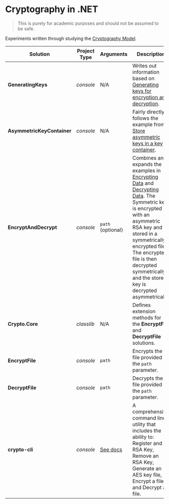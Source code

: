 # Cryptography in .NET

> This is purely for academic purposes and should not be assumed to be safe.

Experiments written through studying the [Cryptography Model](https://docs.microsoft.com/en-us/dotnet/standard/security/cryptography-model).

Solution | Project Type | Arguments | Description
---------|--------------|-----------|------------
**GeneratingKeys** | *console* | N/A | Writes out information based on [Generating keys for encryption and decryption](https://docs.microsoft.com/en-us/dotnet/standard/security/generating-keys-for-encryption-and-decryption).
**AsymmetricKeyContainer** | *console* | N/A | Fairly directly follows the example from [Store asymmetric keys in a key container](https://docs.microsoft.com/en-us/dotnet/standard/security/how-to-store-asymmetric-keys-in-a-key-container).
**EncryptAndDecrypt** | *console* | `path` (optional) | Combines and expands the examples in [Encrypting Data](https://docs.microsoft.com/en-us/dotnet/standard/security/encrypting-data) and [Decrypting Data](https://docs.microsoft.com/en-us/dotnet/standard/security/decrypting-data). The Symmetric key is encrypted with an asymmetric RSA key and stored in a symmetrically encrypted file. The encrypted file is then decrypted symmetrically, and the stored key is decrypted asymmetrically.
**Crypto.Core** | *classlib* | N/A | Defines extension methods for the **EncryptFile** and **DecryptFile** solutions.
**EncryptFile** | *console* | `path` | Encrypts the file provided by the `path` parameter.
**DecryptFile** | *console* | `path` | Decrypts the file provided by the `path` parameter.
**crypto-cli** | *console* | [See docs](./crypto-cli) | A comprehensive command line utility that includes the ability to: Register and RSA Key, Remove an RSA Key, Generate an AES key file, Encrypt a file, and Decrypt a file.